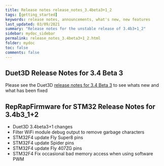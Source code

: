 ```yaml
---
title: Release notes release_notes_3.4beta3+1_2
tags: [getting_started]
keywords: release notes, announcements, what's new, new features
last_updated: 03/09/2021
summary: "Release notes for the unstable release of 3.4b3+1_2"
sidebar: mydoc_sidebar
permalink: release_notes_3.4beta3+1_2.html
folder: mydoc
toc: false
comments: false
---
```


## Duet3D Release Notes for 3.4 Beta 3

Please see the Duet3D [release notes for 3.4 Beta 3](https://github.com/Duet3D/RepRapFirmware/wiki/Changelog-RRF-3.x-Beta-&-RC#reprapfirmware-340beta3) to see whats new and what has been fixed

## RepRapFirmware for STM32 Release Notes for 3.4b3_1+2

* Duet3D 3.4beta3+1 changes
* Filter WiFi module debug output to remove garbage characters
* STM32F4 update Fly Super8 pins
* STM32F4 update Spider pins
* STM32F4 update Fly 407ZG pins
* STM32F4 Fix occasional bad memory access when using software PWM